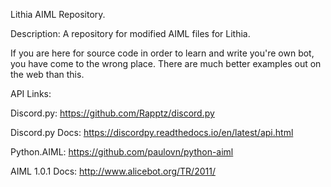 Lithia AIML Repository.

Description: A repository for modified AIML files for Lithia.

If you are here for source code in order to learn and write you're own bot, you have come to the wrong place.
There are much better examples out on the web than this.


API Links:

Discord.py: https://github.com/Rapptz/discord.py 

Discord.py Docs: https://discordpy.readthedocs.io/en/latest/api.html

Python.AIML: https://github.com/paulovn/python-aiml

AIML 1.0.1 Docs: http://www.alicebot.org/TR/2011/